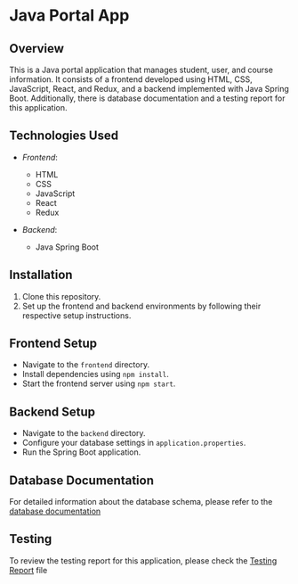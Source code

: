# Java Portal App

## Overview
This is a Java portal application that manages student, user, and course information. It consists of a frontend developed using HTML, CSS, JavaScript, React, and Redux, and a backend implemented with Java Spring Boot. Additionally, there is database documentation and a testing report for this application.

## Technologies Used
- *Frontend*:
  - HTML
  - CSS
  - JavaScript
  - React
  - Redux

- *Backend*:
  - Java Spring Boot

## Installation
1. Clone this repository.
2. Set up the frontend and backend environments by following their respective setup instructions.

## Frontend Setup
- Navigate to the `frontend` directory.
- Install dependencies using `npm install`.
- Start the frontend server using `npm start`.

## Backend Setup
- Navigate to the `backend` directory.
- Configure your database settings in `application.properties`.
- Run the Spring Boot application.

## Database Documentation
For detailed information about the database schema, please refer to the [database documentation](SchemaDocumentation.md)

## Testing
To review the testing report for this application, please check the [Testing Report](softwareTest.md) file
